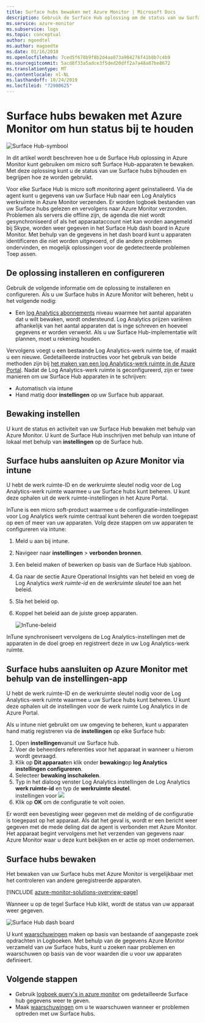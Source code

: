 ```yaml
---
title: Surface hubs bewaken met Azure Monitor | Microsoft Docs
description: Gebruik de Surface Hub oplossing om de status van uw Surface hubs bij te houden en inzicht te krijgen in de manier waarop ze worden gebruikt.
ms.service: azure-monitor
ms.subservice: logs
ms.topic: conceptual
author: mgoedtel
ms.author: magoedte
ms.date: 01/16/2018
ms.openlocfilehash: 7ced5f678b9f8b2d4aa073a984276f41b8b7c4b9
ms.sourcegitcommit: 5acd8f33a5adce3f5ded20dff2a7a48a07be8672
ms.translationtype: MT
ms.contentlocale: nl-NL
ms.lasthandoff: 10/24/2019
ms.locfileid: "72900625"
---
```

# <a name="monitor-surface-hubs-with-azure-monitor-to-track-their-health"></a>Surface hubs bewaken met Azure Monitor om hun status bij te houden

![Surface Hub-symbool](./media/surface-hubs/surface-hub-symbol.png)

In dit artikel wordt beschreven hoe u de Surface Hub oplossing in Azure Monitor kunt gebruiken om micro soft Surface Hub-apparaten te bewaken. Met deze oplossing kunt u de status van uw Surface hubs bijhouden en begrijpen hoe ze worden gebruikt.

Voor elke Surface Hub is micro soft monitoring agent geïnstalleerd. Via de agent kunt u gegevens van uw Surface Hub naar een Log Analytics werkruimte in Azure Monitor verzenden. Er worden logboek bestanden van uw Surface hubs gelezen en vervolgens naar Azure Monitor verzonden. Problemen als servers die offline zijn, de agenda die niet wordt gesynchroniseerd of als het apparaataccount niet kan worden aangemeld bij Skype, worden weer gegeven in het Surface Hub dash board in Azure Monitor. Met behulp van de gegevens in het dash board kunt u apparaten identificeren die niet worden uitgevoerd, of die andere problemen ondervinden, en mogelijk oplossingen voor de gedetecteerde problemen Toep assen.

## <a name="install-and-configure-the-solution"></a>De oplossing installeren en configureren
Gebruik de volgende informatie om de oplossing te installeren en configureren. Als u uw Surface hubs in Azure Monitor wilt beheren, hebt u het volgende nodig:

* Een [log Analytics abonnements](https://azure.microsoft.com/pricing/details/log-analytics/) niveau waarmee het aantal apparaten dat u wilt bewaken, wordt ondersteund. Log Analytics prijzen variëren afhankelijk van het aantal apparaten dat is inge schreven en hoeveel gegevens er worden verwerkt. Als u uw Surface Hub-implementatie wilt plannen, moet u rekening houden.

Vervolgens voegt u een bestaande Log Analytics-werk ruimte toe, of maakt u een nieuwe. Gedetailleerde instructies voor het gebruik van beide methoden zijn bij [het maken van een log Analytics-werk ruimte in de Azure Portal](../learn/quick-create-workspace.md). Nadat de Log Analytics-werk ruimte is geconfigureerd, zijn er twee manieren om uw Surface Hub apparaten in te schrijven:

* Automatisch via intune
* Hand matig door **instellingen** op uw Surface hub apparaat.

## <a name="set-up-monitoring"></a>Bewaking instellen
U kunt de status en activiteit van uw Surface Hub bewaken met behulp van Azure Monitor. U kunt de Surface Hub inschrijven met behulp van intune of lokaal met behulp van **instellingen** op de Surface hub.

## <a name="connect-surface-hubs-to-azure-monitor-through-intune"></a>Surface hubs aansluiten op Azure Monitor via intune
U hebt de werk ruimte-ID en de werkruimte sleutel nodig voor de Log Analytics-werk ruimte waarmee u uw Surface hubs kunt beheren. U kunt deze ophalen uit de werk ruimte-instellingen in het Azure Portal.

InTune is een micro soft-product waarmee u de configuratie-instellingen voor Log Analytics werk ruimte centraal kunt beheren die worden toegepast op een of meer van uw apparaten. Volg deze stappen om uw apparaten te configureren via intune:

1. Meld u aan bij intune.
2. Navigeer naar **instellingen** > **verbonden bronnen**.
3. Een beleid maken of bewerken op basis van de Surface Hub sjabloon.
4. Ga naar de sectie Azure Operational Insights van het beleid en voeg de Log Analytics *werk ruimte-id* en de *werkruimte sleutel* toe aan het beleid.
5. Sla het beleid op.
6. Koppel het beleid aan de juiste groep apparaten.

   ![InTune-beleid](./media/surface-hubs/intune.png)

InTune synchroniseert vervolgens de Log Analytics-instellingen met de apparaten in de doel groep en registreert deze in uw Log Analytics-werk ruimte.

## <a name="connect-surface-hubs-to-azure-monitor-using-the-settings-app"></a>Surface hubs aansluiten op Azure Monitor met behulp van de instellingen-app
U hebt de werk ruimte-ID en de werkruimte sleutel nodig voor de Log Analytics-werk ruimte waarmee u uw Surface hubs kunt beheren. U kunt deze ophalen uit de instellingen voor de werk ruimte Log Analytics in de Azure Portal.

Als u intune niet gebruikt om uw omgeving te beheren, kunt u apparaten hand matig registreren via de **instellingen** op elke Surface hub:

1. Open **instellingen**vanuit uw Surface hub.
2. Voer de beheerders referenties voor het apparaat in wanneer u hierom wordt gevraagd.
3. Klik op **Dit apparaat**en klik onder **bewaking**op **log Analytics instellingen configureren**.
4. Selecteer **bewaking inschakelen**.
5. Typ in het dialoog venster Log Analytics instellingen de Log Analytics **werk ruimte-id** en typ de **werkruimte sleutel**.  
   instellingen voor ![](./media/surface-hubs/settings.png)
6. Klik op **OK** om de configuratie te volt ooien.

Er wordt een bevestiging weer gegeven met de melding of de configuratie is toegepast op het apparaat. Als dat het geval is, wordt er een bericht weer gegeven met de mede deling dat de agent is verbonden met Azure Monitor. Het apparaat begint vervolgens met het verzenden van gegevens naar Azure Monitor waar u deze kunt bekijken en er actie op moet ondernemen.

## <a name="monitor-surface-hubs"></a>Surface hubs bewaken
Het bewaken van uw Surface hubs met Azure Monitor is vergelijkbaar met het controleren van andere geregistreerde apparaten.

[!INCLUDE [azure-monitor-solutions-overview-page](../../../includes/azure-monitor-solutions-overview-page.md)]

Wanneer u op de tegel Surface Hub klikt, wordt de status van uw apparaat weer gegeven.

   ![Surface Hub dash board](./media/surface-hubs/surface-hub-dashboard.png)

U kunt [waarschuwingen](../platform/alerts-overview.md) maken op basis van bestaande of aangepaste zoek opdrachten in Logboeken. Met behulp van de gegevens Azure Monitor verzameld van uw Surface hubs, kunt u zoeken naar problemen en waarschuwen op basis van de voor waarden die u voor uw apparaten definieert.

## <a name="next-steps"></a>Volgende stappen
* Gebruik [logboek query's in azure monitor](../log-query/log-query-overview.md) om gedetailleerde Surface hub gegevens weer te geven.
* Maak [waarschuwingen](../platform/alerts-overview.md) om u te waarschuwen wanneer er problemen optreden met uw Surface hubs.
